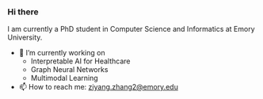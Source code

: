 ### Hi there

I am currently a PhD student in Computer Science and Informatics at Emory University.

- 🔭 I’m currently working on
  -  Interpretable AI for Healthcare
  -  Graph Neural Networks
  -  Multimodal Learning
- 📫 How to reach me: ziyang.zhang2@emory.edu
